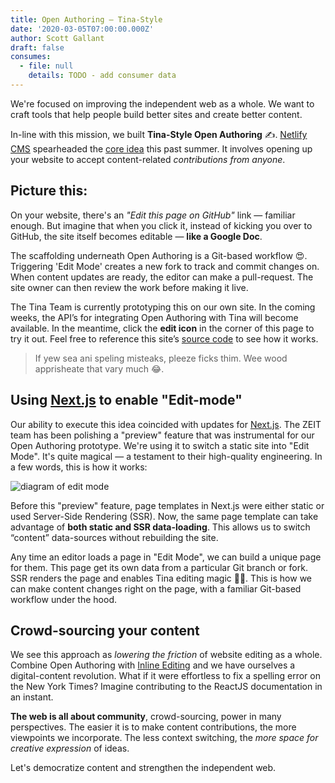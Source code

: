 ```yaml
---
title: Open Authoring — Tina-Style
date: '2020-03-05T07:00:00.000Z'
author: Scott Gallant
draft: false
consumes:
  - file: null
    details: TODO - add consumer data
---
```


We're focused on improving the independent web as a whole. We want to craft tools that help people build better sites and create better content.

In-line with this mission, we built **Tina-Style Open Authoring** ✍️. [Netlify CMS](https://www.netlifycms.org/) spearheaded the [core idea](https://css-tricks.com/netlify-cms-open-authoring/#article-header-id-0) this past summer. It involves opening up your website to accept content-related _contributions from anyone_.

## Picture this:

On your website, there's an _"Edit this page on GitHub"_ link — familiar enough. But imagine that when you click it, instead of kicking you over to GitHub, the site itself becomes editable — **like a Google Doc**.

The scaffolding underneath Open Authoring is a Git-based workflow 😍. Triggering 'Edit Mode' creates a new fork to track and commit changes on. When content updates are ready, the editor can make a pull-request. The site owner can then review the work before making it live.

The Tina Team is currently prototyping this on our own site. In the coming weeks, the API’s for integrating Open Authoring with Tina will become available. In the meantime, click the **edit icon** in the corner of this page to try it out. Feel free to reference this site’s [source code](https://github.com/tinacms/tinacms.org) to see how it works.

> If yew sea ani speling misteaks, pleeze ficks thim. Wee wood apprisheate that vary much 😂.

## Using [Next.js](nextjs.org) to enable "Edit-mode"

Our ability to execute this idea coincided with updates for [Next.js](https://nextjs.org/). The ZEIT team has been polishing a "preview" feature that was instrumental for our Open Authoring prototype. We're using it to switch a static site into "Edit Mode". It's quite magical — a testament to their high-quality engineering. In a few words, this is how it works:

<img src="" alt="diagram of edit mode">

Before this "preview" feature, page templates in Next.js were either static or used Server-Side Rendering (SSR). Now, the same page template can take advantage of **both static and SSR data-loading**. This allows us to switch “content” data-sources without rebuilding the site.

Any time an editor loads a page in "Edit Mode", we can build a unique page for them. This page get its own data from a particular Git branch or fork. SSR renders the page and enables Tina editing magic 🧙‍♀️. This is how we can make content changes right on the page, with a familiar Git-based workflow under the hood.

## Crowd-sourcing your content

We see this approach as _lowering the friction_ of website editing as a whole. Combine Open Authoring with [Inline Editing](https://tinacms.org/docs/inline-editing) and we have ourselves a digital-content revolution. What if it were effortless to fix a spelling error on the New York Times? Imagine contributing to the ReactJS documentation in an instant.

**The web is all about community**, crowd-sourcing, power in many perspectives. The easier it is to make content contributions, the more viewpoints we incorporate. The less context switching, the _more space for creative expression_ of ideas.

Let's democratize content and strengthen the independent web.
